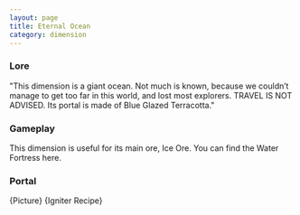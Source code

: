 ```yaml
---
layout: page
title: Eternal Ocean
category: dimension
---
```


### Lore
"This dimension is a giant ocean. Not much is known, because we couldn’t manage to get too far in this world, and lost most explorers. TRAVEL IS NOT ADVISED. Its portal is made of Blue Glazed Terracotta."
### Gameplay
This dimension is useful for its main ore, Ice Ore. You can find the Water Fortress here.
### Portal
{Picture}
{Igniter Recipe}
